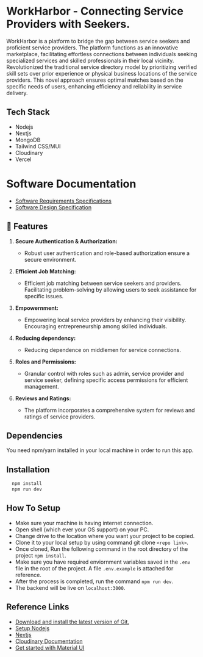 # WorkHarbor - Connecting Service Providers with Seekers.
WorkHarbor is a platform to bridge the gap between service seekers and proficient service providers. The platform functions as an innovative marketplace, facilitating effortless connections between individuals seeking specialized services and skilled professionals in their local vicinity. Revolutionized the traditional service directory model by prioritizing verified skill sets over prior experience or physical business locations of the service providers. This novel approach ensures optimal matches based on the specific needs of users, enhancing efficiency and reliability in service delivery.

## Tech Stack 
* Nodejs
* Nextjs
* MongoDB
* Tailwind CSS/MUI
* Cloudinary
* Vercel

# Software Documentation
- [Software Requirements Specifications](https://drive.google.com/file/d/1YLLF2kbUq_KdW7IKuIPk6M0jadM555ZI/view?usp=sharing)
- [Software Design Specification]()

## 🚀 Features

1. **Secure Authentication & Authorization:**
   - Robust user authentication and role-based authorization ensure a secure environment.

2. **Efficient Job Matching:**
   - Efficient job matching between service seekers and providers. Facilitating problem-solving by allowing users to seek assistance for specific issues.

3. **Empowernment:**
   - Empowering local service providers by enhancing their visibility. Encouraging entrepreneurship among skilled individuals.

4. **Reducing dependency:**
   - Reducing dependence on middlemen for service connections.

5. **Roles and Permissions:**
   - Granular control with roles such as admin, service provider and service seeker, defining specific access permissions for efficient management.

6. **Reviews and Ratings:**
   - The platform incorporates a comprehensive system for reviews and ratings of service providers.

## Dependencies
You need npm/yarn installed in your local machine in order to run this app.

## Installation


```bash
  npm install 
  npm run dev
```


## How To Setup

* Make sure your machine is having internet connection.
* Open shell (which ever your OS support) on your PC.
* Change drive to the location where you want your project to be copied.
* Clone it to your local setup by using command git clone ```<repo link>```.
* Once cloned, Run the following command in the root directory of the project ```npm install```.
* Make sure you have required enviornment variables saved in the ```.env``` file in the root of the project. A file ```.env.example``` is attached for reference.
* After the process is completed, run the command ```npm run dev```.
* The backend will be live on ```localhost:3000```.

## Reference Links 
- [Download and install the latest version of Git.](https://git-scm.com/downloads)
- [Setup Nodejs](https://nodejs.org/en/blog/release/v16.18.1/)
- [Nextjs](https://nextjs.org/docs)
- [Cloudinary Documentation](https://cloudinary.com/documentation)
- [Get started with Material UI](https://mui.com/material-ui/getting-started/)

